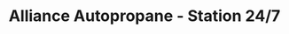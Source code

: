 ---
title: "Alliance Autopropane - Station 24/7"
url: /montreal/alliance-autopropane-station-24-7/
shop: Gasflaschen
---